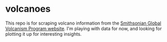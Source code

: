 # volcanoes

This repo is for scraping volcano information from the [Smithsonian Global Volcanism Program website](https://volcano.si.edu/). I'm playing with data for now, and looking for plotting it up for interesting insights.
